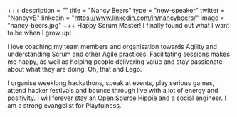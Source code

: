 +++
description = ""
title = "Nancy Beers"
type = "new-speaker"
twitter = "NancyvB"
linkedin = "https://www.linkedin.com/in/nancybeers/"
image = "nancy-beers.jpg"
+++
Happy Scrum Master!
I finally found out what I want to be when I grow up!

I love coaching my team members and organisation towards Agility and understanding Scrum and other Agile practices. Facilitating sessions makes me happy, as well as helping people delivering value and stay passionate about what they are doing. Oh, that and Lego.

I organise weeklong hackathons, speak at events, play serious games, attend hacker festivals and bounce through live with a lot of energy and positivity.
I will forever stay an Open Source Hippie and a social engineer.
I am a strong evangelist for Playfulness.
